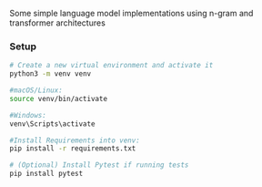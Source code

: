 Some simple language model implementations using n-gram and transformer architectures

### Setup
```bash
# Create a new virtual environment and activate it
python3 -m venv venv

#macOS/Linux:
source venv/bin/activate

#Windows:
venv\Scripts\activate

#Install Requirements into venv:
pip install -r requirements.txt

# (Optional) Install Pytest if running tests
pip install pytest
```